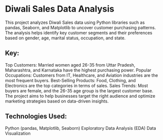 # Diwali Sales Data Analysis
This project analyzes Diwali Sales data using Python libraries such as pandas, Seaborn, and Matplotlib to uncover customer purchasing patterns. The analysis helps identify key customer segments and their preferences based on gender, age, marital status, occupation, and state.

## Key:
Top Customers: Married women aged 26-35 from Uttar Pradesh, Maharashtra, and Karnataka have the highest purchasing power.
Popular Occupations: Customers from IT, Healthcare, and Aviation industries are the most frequent buyers.
Best-Selling Products: Food, Clothing, and Electronics are the top categories in terms of sales.
Sales Trends: Most buyers are female, and the 26-35 age group is the largest customer base.
The project aims to help businesses target the right audience and optimize marketing strategies based on data-driven insights.

## Technologies Used:
Python (pandas, Matplotlib, Seaborn)
Exploratory Data Analysis (EDA)
Data Visualization

